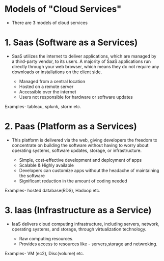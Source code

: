 # Models of "Cloud Services"

* There are 3 models of cloud services

# 1. Saas (Software as a Services)
* SaaS utilizes the internet to deliver applications, which are managed by a third-party vendor, to its users.
      A majority of SaaS applications run directly through your web browser, which means they do not require any
      downloads or installations on the client side.

    * Managed from a central location
    * Hosted on a remote server
    * Accessible over the internet
    * Users not responsible for hardware or software updates
    
Examples- tableau, splunk, storm etc.

# 2. Paas (Platform as a Services)
* This platform is delivered via the web, giving developers the freedom to concentrate on building the software without
having to worry about operating systems, software updates, storage, or infrastructure.

    * Simple, cost-effective development and deployment of apps
    * Scalable & Highly available
    * Developers can customize apps without the headache of maintaining the software
    * Significant reduction in the amount of coding needed
    
 Examples- hosted database(RDS), Hadoop etc.

# 3. Iaas (Infrastructure as a Service)

* IaaS delivers cloud computing infrastructure, including servers, network, operating systems, and storage,
 through virtualization technology.
 
    * Raw computing resources.
    * Provides access to resources like - servers,storage and netwroking.
    
 Examples- VM (ec2), Disc(volume) etc.
      


